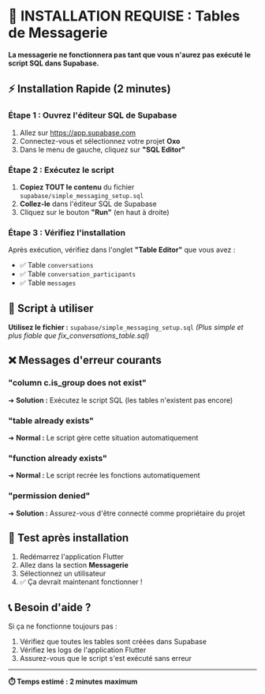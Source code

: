 # 🚨 INSTALLATION REQUISE : Tables de Messagerie

**La messagerie ne fonctionnera pas tant que vous n'aurez pas exécuté le script SQL dans Supabase.**

## ⚡ Installation Rapide (2 minutes)

### Étape 1 : Ouvrez l'éditeur SQL de Supabase
1. Allez sur https://app.supabase.com
2. Connectez-vous et sélectionnez votre projet **Oxo**
3. Dans le menu de gauche, cliquez sur **"SQL Editor"**

### Étape 2 : Exécutez le script
1. **Copiez TOUT le contenu** du fichier `supabase/simple_messaging_setup.sql`
2. **Collez-le** dans l'éditeur SQL de Supabase
3. Cliquez sur le bouton **"Run"** (en haut à droite)

### Étape 3 : Vérifiez l'installation
Après exécution, vérifiez dans l'onglet **"Table Editor"** que vous avez :
- ✅ Table `conversations`
- ✅ Table `conversation_participants`
- ✅ Table `messages`

## 🔧 Script à utiliser

**Utilisez le fichier :** `supabase/simple_messaging_setup.sql`
*(Plus simple et plus fiable que fix_conversations_table.sql)*

## ❌ Messages d'erreur courants

### "column c.is_group does not exist"
➜ **Solution :** Exécutez le script SQL (les tables n'existent pas encore)

### "table already exists" 
➜ **Normal :** Le script gère cette situation automatiquement

### "function already exists"
➜ **Normal :** Le script recrée les fonctions automatiquement

### "permission denied"
➜ **Solution :** Assurez-vous d'être connecté comme propriétaire du projet

## 🧪 Test après installation

1. Redémarrez l'application Flutter
2. Allez dans la section **Messagerie**
3. Sélectionnez un utilisateur
4. ✅ Ça devrait maintenant fonctionner !

## 📞 Besoin d'aide ?

Si ça ne fonctionne toujours pas :
1. Vérifiez que toutes les tables sont créées dans Supabase
2. Vérifiez les logs de l'application Flutter
3. Assurez-vous que le script s'est exécuté sans erreur

---

**⏱️ Temps estimé : 2 minutes maximum** 
